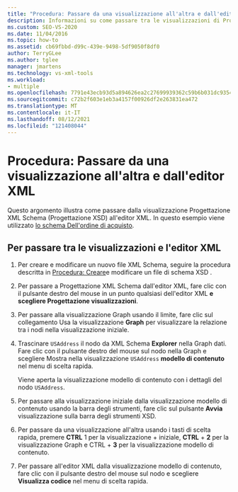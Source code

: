 ```yaml
---
title: "Procedura: Passare da una visualizzazione all'altra e dall'editor XML"
description: Informazioni su come passare tra le visualizzazioni di Progettazione XML Schema (Progettazione XSD) e l'editor XML.
ms.custom: SEO-VS-2020
ms.date: 11/04/2016
ms.topic: how-to
ms.assetid: cb69fbbd-d99c-439e-9498-5df9050f8df0
author: TerryGLee
ms.author: tglee
manager: jmartens
ms.technology: vs-xml-tools
ms.workload:
- multiple
ms.openlocfilehash: 7791e43ecb93d5a894626ea2c27699939362c59b6b031dc93548812d338bdb0e
ms.sourcegitcommit: c72b2f603e1eb3a4157f00926df2e263831ea472
ms.translationtype: MT
ms.contentlocale: it-IT
ms.lasthandoff: 08/12/2021
ms.locfileid: "121408044"
---
```

# <a name="how-to-switch-between-views-and-the-xml-editor"></a>Procedura: Passare da una visualizzazione all'altra e dall'editor XML

Questo argomento illustra come passare dalla visualizzazione Progettazione XML Schema (Progettazione XSD) all'editor XML. In questo esempio viene utilizzato [lo schema Dell'ordine di acquisto](../xml-tools/sample-xsd-file-simple-schema.md).

## <a name="to-switch-between-the-views-and-the-xml-editor"></a>Per passare tra le visualizzazioni e l'editor XML

1. Per creare e modificare un nuovo file XML Schema, seguire la procedura descritta in [Procedura: Creare](../xml-tools/how-to-create-and-edit-an-xsd-schema-file.md)e modificare un file di schema XSD .

2. Per passare a Progettazione XML Schema dall'editor XML, fare clic con il pulsante destro del mouse in un punto qualsiasi dell'editor XML **e scegliere Progettazione visualizzazioni**.

3. Per passare alla visualizzazione Graph usando il limite, fare clic sul collegamento Usa la visualizzazione **Graph** per visualizzare la relazione tra i nodi nella visualizzazione iniziale.

4. Trascinare `USAddress` il nodo da XML Schema **Explorer** nella Graph dati. Fare clic con il pulsante destro del mouse sul nodo nella Graph e scegliere Mostra nella visualizzazione `USAddress` **modello di contenuto** nel menu di scelta rapida.

     Viene aperta la visualizzazione modello di contenuto con i dettagli del nodo `USAddress`.

5. Per passare alla visualizzazione iniziale dalla visualizzazione modello di contenuto usando la barra degli strumenti, fare clic sul pulsante **Avvia** visualizzazione sulla barra degli strumenti XSD.

6. Per passare da una visualizzazione all'altra usando i tasti di scelta rapida, premere **CTRL** 1 per la visualizzazione +  iniziale, **CTRL** + **2** per la visualizzazione Graph e CTRL + **3** per la visualizzazione modello di contenuto.

7. Per passare all'editor XML dalla visualizzazione modello di contenuto, fare clic con il pulsante destro del mouse sul nodo e scegliere **Visualizza codice** nel menu di scelta rapida.

